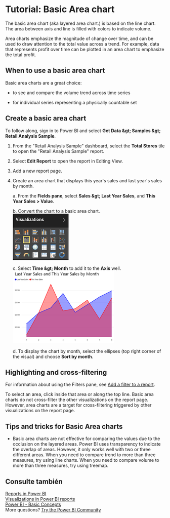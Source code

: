 <properties
   pageTitle="Tutorial: Basic Area chart"
   description="Tutorial: Basic Area chart."
   services="powerbi"
   documentationCenter=""
   authors="mihart"
   manager="mblythe"
   backup=""
   editor=""
   tags=""
   qualityFocus="no"
   qualityDate=""/>

<tags
   ms.service="powerbi"
   ms.devlang="NA"
   ms.topic="article"
   ms.tgt_pltfrm="NA"
   ms.workload="powerbi"
   ms.date="10/07/2016"
   ms.author="mihart"/>

# Tutorial: Basic Area chart  

The basic area chart (aka layered area chart.) is based on the line chart. The area between axis and line is filled with colors to indicate volume. 

Area charts emphasize the magnitude of change over time, and can be used to draw attention to the total value across a trend. For example, data that represents profit over time can be plotted in an area chart to emphasize the total profit.

## When to use a basic area chart  
Basic area charts are a great choice:

-   to see and compare the volume trend across time series 

-   for individual series representing a physically countable set

## Create a basic area chart  
To follow along, sign in to Power BI and select <bpt id="p1">**</bpt>Get Data <ph id="ph1">\&gt;</ph> Samples <ph id="ph2">\&gt;</ph> Retail Analysis Sample<ept id="p1">**</ept>. 

1.  From the "Retail Analysis Sample" dashboard, select the <bpt id="p1">**</bpt>Total Stores<ept id="p1">**</ept> tile to open the "Retail Analysis Sample" report.

2.  Select <bpt id="p1">**</bpt>Edit Report<ept id="p1">**</ept> to open the report in Editing View.

3.  Add a new report page.

4.  Create an area chart that displays this year's sales and last year's sales by month.

    a.  From the <bpt id="p1">**</bpt>Fields pane<ept id="p1">**</ept>, select <bpt id="p2">**</bpt>Sales <ph id="ph1">\&gt;</ph> Last Year Sales<ept id="p2">**</ept>, ﻿and <bpt id="p3">**</bpt>This Year Sales &gt; Value<ept id="p3">**</ept>.

    b.  Convert the chart to a basic area chart.    
    ![](media/powerbi-service-tutorial-basic-area-chart/convertChart.png)

    c.  Select <bpt id="p1">**</bpt>Time <ph id="ph1">\&gt;</ph> Month<ept id="p1">**</ept> to add it to the <bpt id="p2">**</bpt>Axis<ept id="p2">**</ept> well.   
    ![](media/powerbi-service-tutorial-basic-area-chart/powerbi-area-chartnew.png)

    d.  To display the chart by month, select the ellipses (top right corner of the visual) and choose <bpt id="p1">**</bpt>Sort by month<ept id="p1">**</ept>.

## Highlighting and cross-filtering  
For information about using the Filters pane, see <bpt id="p1">[</bpt>Add a filter to a report<ept id="p1">](powerbi-service-add-a-filter-to-a-report.md)</ept>.

To select an area, click inside that area or along the top line.  Basic area charts do not cross-filter the other visualizations on the report page. However, area charts are a target for cross-filtering triggered by other visualizations on the report page.

## Tips and tricks for Basic Area charts  
-   Basic area charts are not effective for comparing the values due to the occlusion on the layered areas. Power BI uses transparency to indicate the overlap of areas. However, it only works well with two or three different areas. When you need to compare trend to more than three measures, try using line charts. When you need to compare volume to more than three measures, try using treemap.

## Consulte también  
[Reports in Power BI](powerbi-service-reports.md)  
[Visualizations in Power BI reports](powerbi-service-visualizations-for-reports.md)  
[Power BI - Basic Concepts](powerbi-service-basic-concepts.md)  
More questions? [Try the Power BI Community](http://community.powerbi.com/)
